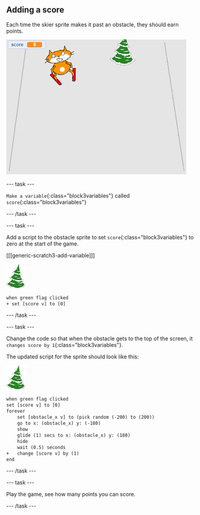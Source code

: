 ## Adding a score

Each time the skier sprite makes it past an obstacle, they should earn points.

![score](images/score.png)

--- task ---

`Make a variable`{:class="block3variables"} called `score`{:class="block3variables"} 

--- /task ---

--- task ---

Add a script to the obstacle sprite to set `score`{:class="block3variables"} to zero at the start of the game.

[[[generic-scratch3-add-variable]]]

![obstacle sprite](images/obstacle_sprite.png)

```blocks3
when green flag clicked
+ set [score v] to [0]
```

--- /task ---

--- task ---

Change the code so that when the obstacle gets to the top of the screen, it `changes score by 1`{:class="block3variables"}.

The updated script for the sprite should look like this:

![obstacle sprite](images/obstacle_sprite.png)

```blocks3
when green flag clicked
set [score v] to [0]
forever 
    set [obstacle_x v] to (pick random (-200) to (200))
    go to x: (obstacle_x) y: (-180)
    show
    glide (1) secs to x: (obstacle_x) y: (180)
    hide
    wait (0.5) seconds
+   change [score v] by (1)
end
```
--- /task ---

--- task ---

Play the game, see how many points you can score.

--- /task ---